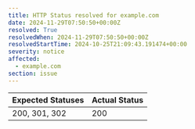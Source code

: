 ```yaml
---
title: HTTP Status resolved for example.com
date: 2024-11-29T07:50:50+00:00Z
resolved: True
resolvedWhen: 2024-11-29T07:50:50+00:00Z
resolvedStartTime: 2024-10-25T21:09:43.191474+00:00
severity: notice
affected:
  - example.com
section: issue
---
```


| Expected Statuses | Actual Status  |
|-------------------|----------------|
| 200, 301, 302 | 200 |
